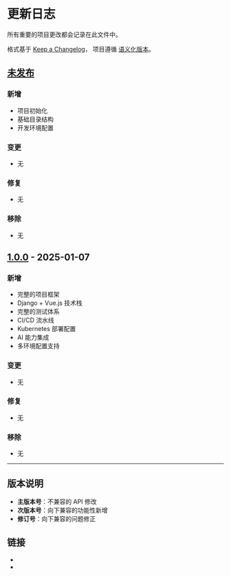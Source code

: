 # 更新日志

所有重要的项目更改都会记录在此文件中。

格式基于 [Keep a Changelog](https://keepachangelog.com/zh-CN/1.0.0/)，
项目遵循 [语义化版本](https://semver.org/lang/zh-CN/)。

## [未发布]

### 新增

- 项目初始化
- 基础目录结构
- 开发环境配置

### 变更

- 无

### 修复

- 无

### 移除

- 无

## [1.0.0] - 2025-01-07

### 新增

- 完整的项目框架
- Django + Vue.js 技术栈
- 完整的测试体系
- CI/CD 流水线
- Kubernetes 部署配置
- AI 能力集成
- 多环境配置支持

### 变更

- 无

### 修复

- 无

### 移除

- 无

---

## 版本说明

- **主版本号**：不兼容的 API 修改
- **次版本号**：向下兼容的功能性新增
- **修订号**：向下兼容的问题修正

## 链接

- [未发布]: https://github.com/bravo-project/bravo/compare/v1.0.0...HEAD
- [1.0.0]: https://github.com/bravo-project/bravo/releases/tag/v1.0.0
